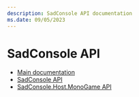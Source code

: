 ```yaml
---
description: SadConsole API documentation
ms.date: 09/05/2023
---
```


# SadConsole API

- [Main documentation](../articles/index.md)
- [SadConsole API](sadconsole/index.md)
- [SadConsole.Host.MonoGame API](monogame/index.md)
